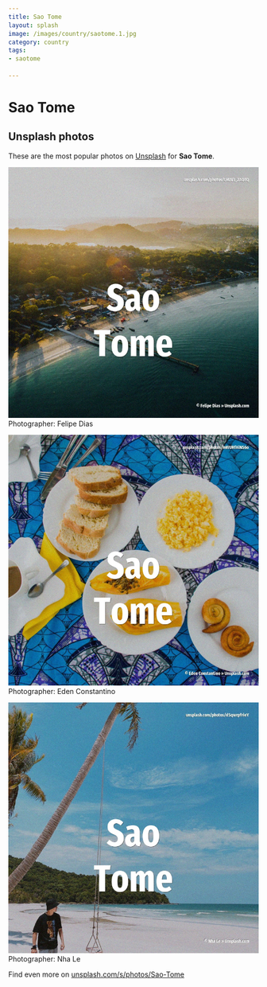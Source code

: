 ```yaml
---
title: Sao Tome
layout: splash
image: /images/country/saotome.1.jpg
category: country
tags:
- saotome

---
```

# Sao Tome

  

 
## Unsplash photos
These are the most popular photos on [Unsplash](https://unsplash.com) for **Sao Tome**.
 
![Sao Tome](/images/country/saotome.1.jpg)
Photographer:  Felipe Dias
 
![Sao Tome](/images/country/saotome.2.jpg)
Photographer:  Eden Constantino
 
![Sao Tome](/images/country/saotome.3.jpg)
Photographer:  Nha Le
 
Find even more on [unsplash.com/s/photos/Sao-Tome](https://unsplash.com/s/photos/Sao-Tome)
 
